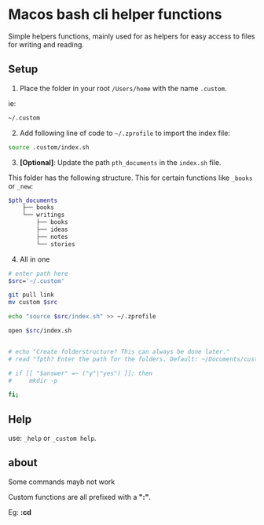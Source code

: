 # Macos bash cli helper functions

Simple helpers functions, mainly used for as helpers for easy access to files for writing and reading.

## Setup

1. Place the folder in your root `/Users/home` with the name `.custom`.

ie:

```sh
~/.custom
```

2. Add following line of code to `~/.zprofile` to import the index file:

```sh
source .custom/index.sh
```

3. **[Optional]**: Update the path `pth_documents` in the `index.sh` file.

This folder has the following structure. This for certain functions like `_books` or `_new`:

```sh
$pth_documents
    ├── books
    └── writings
        ├── books
        ├── ideas
        ├── notes
        └── stories
```

4. All in one

```sh
# enter path here
$src='~/.custom'

git pull link
mv custom $src

echo "source $src/index.sh" >> ~/.zprofile

open $src/index.sh


# echo "Create folderstructure? This can always be done later."
# read "fpth? Enter the path for the folders. Default: ~/Documents/custom" '~/Documents/custom'

# if [[ "$answer" =~ ("y"|"yes") ]]; then
#     mkdir -p

fi;

```

## Help

use: `_help` or `_custom help`.

## about

Some commands mayb not work

Custom functions are all prefixed with a **":"**.

Eg: **:cd**
